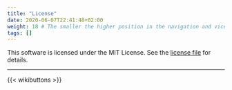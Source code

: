 ```yaml
---
title: "License"
date: 2020-06-07T22:41:48+02:00
weight: 18 # The smaller the higher position in the navigation and vice versa
tags: []
---
```


This software is licensed under the MIT License.
See the [license file](LICENSE) for details. 

---

{{< wikibuttons >}}